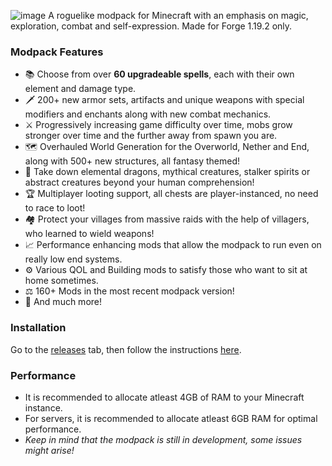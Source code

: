 ![image](https://github.com/Karmabound/spellbound-modpack/assets/148703029/7d1fdc71-fe1b-4205-8d0c-76230127617a)
A roguelike modpack for Minecraft with an emphasis on magic, exploration, combat and self-expression. Made for Forge 1.19.2 only.

### Modpack Features
- 📚 Choose from over **60 upgradeable spells**, each with their own element and damage type.
- 🗡️ 200+ new armor sets, artifacts and unique weapons with special modifiers and enchants along with new combat mechanics.
- ⚔️ Progressively increasing game difficulty over time, mobs grow stronger over time and the further away from spawn you are.
- 🗺️ Overhauled World Generation for the Overworld, Nether and End, along with 500+ new structures, all fantasy themed!
- 🏹 Take down elemental dragons, mythical creatures, stalker spirits or abstract creatures beyond your human comprehension!
- 🏆 Multiplayer looting support, all chests are player-instanced, no need to race to loot!
- 🏘️ Protect your villages from massive raids with the help of villagers, who learned to wield weapons!
- 📈 Performance enhancing mods that allow the modpack to run even on really low end systems.
- ⚙️ Various QOL and Building mods to satisfy those who want to sit at home sometimes.
- ⚖️ 160+ Mods in the most recent modpack version!
- 🚀 And much more!

### Installation
Go to the [releases](https://github.com/Karmabound/spellbound-modpack/releases) tab, then follow the instructions [here](https://support.curseforge.com/en/support/solutions/articles/9000197912-exporting-and-importing-modpacks).

### Performance
- It is recommended to allocate atleast 4GB of RAM to your Minecraft instance.
- For servers, it is recommended to allocate atleast 6GB RAM for optimal performance.
- *Keep in mind that the modpack is still in development, some issues might arise!*
